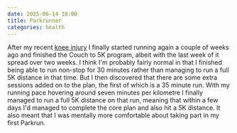 ```yaml
---
date: 2025-06-14 18:00
title: Parkrunner
categories: health
---
```


After my recent [knee injury](2025-06-05-kneeded-to-rest) I finally started running again a couple of weeks ago and finished the Couch to 5K program, albeit with the last week of it spread over two weeks. I think I'm probably fairly normal in that I finished being able to run non-stop for 30 minutes rather than managing to run a full 5K distance in that time. But I then discovered that there are some extra sessions added on to the plan, the first of which is a 35 minute run. With my running pace hovering around seven minutes per kilometre I finally managed to run a full 5K distance on that run, meaning that within a few days I'd managed to complete the core plan and also hit a 5K distance. It also meant that I was mentally more comfortable about taking part in my first Parkrun.


